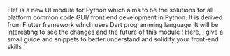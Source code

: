 Flet is a new UI module for Python which aims to be the solutions for all platform common code GUI/ front end  development in Python. 
It is derived from Flutter framework which uses Dart programming language. It will be interesting to see the changes and the future of this module !
Here, I give a small guide and snippets to better understand and solidify your front-end skills !
